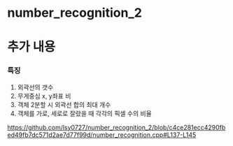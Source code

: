 # number_recognition_2
 
# 추가 내용

### 특징
1. 외곽선의 갯수
2. 무게중심 x, y좌표 비
3. 객체 2분할 시 외곽선 합의 최대 개수
4. 객체를 가로, 세로로 잘랐을 때 각각의 픽셀 수의 비율


https://github.com/lsy0727/number_recognition_2/blob/c4ce281ecc4290fbed49fb7dc571d2ae7d77f99d/number_recognition.cpp#L137-L145
